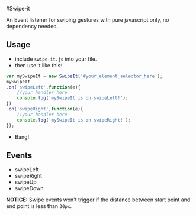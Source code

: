 #Swipe-it

An Event listener for swiping gestures with pure javascript only, no dependency needed.


## Usage

 - include `swipe-it.js` into your file.
 - then use it like this:

```js
var mySwipeIt = new SwipeIt('#your_element_selector_here');
mySwipeIt
.on('swipeLeft',function(e){
	//your handler here
	console.log('mySwipeIt is on swipeLeft!');
})
.on('swipeRight',function(e){
	//your handler here
	console.log('mySwipeIt is on swipeRight!');
});
```
- Bang!



## Events

- swipeLeft
- swipeRight
- swipeUp
- swipeDown

**NOTICE:**
Swipe events won't trigger if the distance between start point and end point is less than `30px`.
